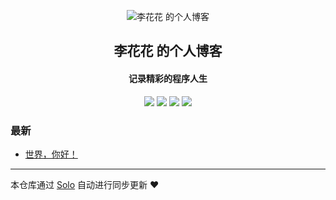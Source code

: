 <p align="center"><img alt="李花花 的个人博客" src="https://static.b3log.org/images/brand/solo-32.png"></p><h2 align="center">
李花花 的个人博客
</h2>

<h4 align="center">记录精彩的程序人生</h4>
<p align="center"><a title="李花花 的个人博客" target="_blank" href="https://github.com/ymxfl/solo-blog"><img src="https://img.shields.io/github/last-commit/ymxfl/solo-blog.svg?style=flat-square&color=FF9900"></a>
<a title="GitHub repo size in bytes" target="_blank" href="https://github.com/ymxfl/solo-blog"><img src="https://img.shields.io/github/repo-size/ymxfl/solo-blog.svg?style=flat-square"></a>
<a title="Solo Version" target="_blank" href="https://github.com/b3log/solo/releases"><img src="https://img.shields.io/badge/solo-3.6.5-f1e05a.svg?style=flat-square&color=blueviolet"></a>
<a title="Hits" target="_blank" href="https://github.com/b3log/hits"><img src="https://hits.b3log.org/ymxfl/solo-blog.svg"></a></p>

### 最新

* [世界，你好！](http://lizhenhua.fun/hello-solo)



---

本仓库通过 [Solo](https://github.com/b3log/solo) 自动进行同步更新 ❤️ 
